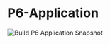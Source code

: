 # P6-Application

![Build P6 Application Snapshot](https://github.com/dcsaorg/P6-Application/workflows/Build%20P6%20Application%20Snapshot/badge.svg)

